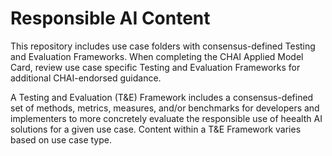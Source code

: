 # Responsible AI Content
This repository includes use case folders with consensus-defined Testing and Evaluation Frameworks. When completing the CHAI Applied Model Card, review use case specific Testing and Evaluation Frameworks for additional CHAI-endorsed guidance.

A Testing and Evaluation (T&E) Framework includes a consensus-defined set of methods, metrics, measures, and/or benchmarks for developers and implementers to more concretely evaluate the responsible use of heealth AI solutions for a given use case. Content within a T&E Framework varies based on use case type.
